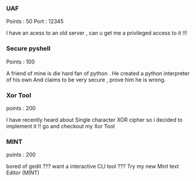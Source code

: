 ### UAF

Points : 50
Port : 12345

I have an acess to an old server , can u get me a privileged access  to it !!!
 
### Secure pyshell

Points : 100

 A friend of mine is die hard fan of python . 
 He created a python interpreter of his own 
 And claims to be very secure , prove him he is wrong.
 
 ### Xor Tool
 
points : 200 

I have recently heard about Single character XOR cipher  so i decided to implement it !!
go and checkout my Xor Tool 

### MINT 

points : 200 

bored of gedit ???
want a interactive CLI tool ??? 
Try my new Mint text Editor (MINT)
